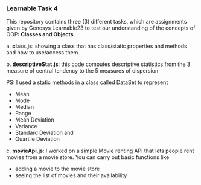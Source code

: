 ### Learnable Task 4

This repository contains three (3) different tasks, which are assignments given by Genesys Learnable23 to test our understanding of the concepts of OOP: **Classes and Objects**.

a. **class.js**: showing a class that has class/static properties and methods and how to use/access them.

b. **descriptiveStat.js**: this code computes descriptive statistics from the 3 measure of central tendency to the 5 measures of dispersion

PS: I used a static methods in a class called DataSet to represent
- Mean
- Mode
- Median
- Range
- Mean Deviation
- Variance
- Standard Deviation
and
- Quartile Deviation

c. **movieApi.js**: I worked on a simple Movie renting API that lets people rent movies from a movie store. You can carry out basic functions like 
- adding a movie to the movie store
- seeing the list of movies and their availability